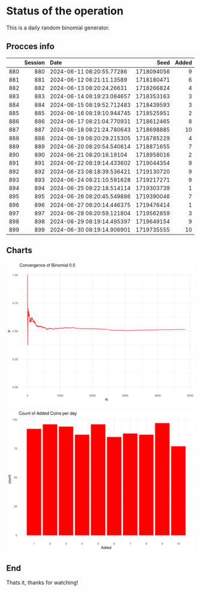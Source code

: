 # Status of the operation
  
  This is a daily random binomial generator.
  
## Procces info

|    | Session|Date                       |       Seed| Added|
|:---|-------:|:--------------------------|----------:|-----:|
|880 |     880|2024-06-11 08:20:55.77286  | 1718094056|     9|
|881 |     881|2024-06-12 08:21:11.13589  | 1718180471|     6|
|882 |     882|2024-06-13 08:20:24.26631  | 1718266824|     4|
|883 |     883|2024-06-14 08:19:23.084657 | 1718353163|     3|
|884 |     884|2024-06-15 08:19:52.712483 | 1718439593|     3|
|885 |     885|2024-06-16 08:19:10.944745 | 1718525951|     2|
|886 |     886|2024-06-17 08:21:04.770931 | 1718612465|     8|
|887 |     887|2024-06-18 08:21:24.780643 | 1718698885|    10|
|888 |     888|2024-06-19 08:20:29.215305 | 1718785229|     4|
|889 |     889|2024-06-20 08:20:54.540614 | 1718871655|     7|
|890 |     890|2024-06-21 08:20:16.19104  | 1718958016|     2|
|891 |     891|2024-06-22 08:19:14.433602 | 1719044354|     9|
|892 |     892|2024-06-23 08:18:39.536421 | 1719130720|     9|
|893 |     893|2024-06-24 08:21:10.591628 | 1719217271|     9|
|894 |     894|2024-06-25 08:22:18.514114 | 1719303739|     1|
|895 |     895|2024-06-26 08:20:45.549886 | 1719390046|     7|
|896 |     896|2024-06-27 08:20:14.446375 | 1719476414|     1|
|897 |     897|2024-06-28 08:20:59.121804 | 1719562859|     3|
|898 |     898|2024-06-29 08:19:14.495397 | 1719649154|     9|
|899 |     899|2024-06-30 08:19:14.906901 | 1719735555|    10|

## Charts 

![](charts/plot1.png)

![](charts/plot2.png)

## End

Thats it, thanks for watching!
